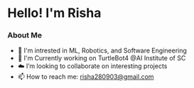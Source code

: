 <h1 align="left">Hello! I'm Risha </h1>

### About Me
- 🤖 I'm intrested in ML, Robotics, and Software Engineering  
- 👀 I'm Currently working on TurtleBot4 @AI Institute of SC
- ☁️ I’m looking to collaborate on interesting projects  
- 📫 How to reach me: risha280903@gmail.com 


